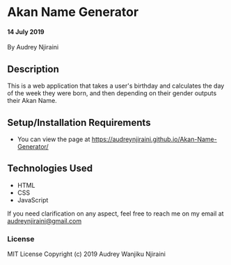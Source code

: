 # Akan Name Generator
#### 14 July 2019
By Audrey Njiraini
## Description
This is a web application that takes a user's birthday and calculates the day of the week they were born, and then depending on their gender outputs their Akan Name. 
## Setup/Installation Requirements
* You can view the page at https://audreynjiraini.github.io/Akan-Name-Generator/
## Technologies Used
<ul>
    <li>HTML</li>
    <li>CSS</li>
    <li>JavaScript</li>
</ul>

If you need clarification on any aspect, feel free to reach me on my email at audreynjiraini@gmail.com
### License
MIT License
Copyright (c) 2019 Audrey Wanjiku Njiraini